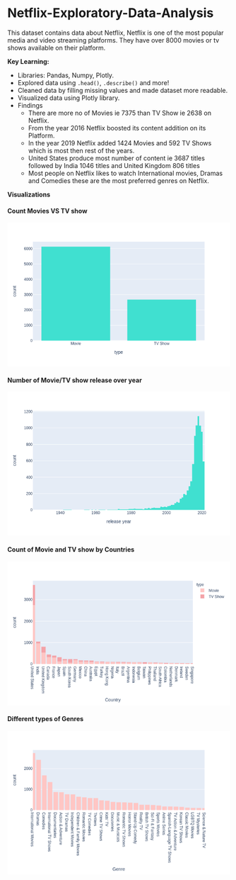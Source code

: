 # Netflix-Exploratory-Data-Analysis

 This dataset contains data about Netflix, Netflix is one of the most popular media and video streaming platforms. They have over 8000 movies or tv shows available on their platform.
 
 **Key Learning:**
- Libraries: Pandas, Numpy, Plotly.
- Explored data using `.head()`, `.describe()` and more!
- Cleaned data by filling missing values and made dataset more readable.
- Visualized data using Plotly library.
- Findings
  - There are more no of Movies ie 7375 than TV Show ie 2638 on Netflix.
  - From the year 2016 Netflix boosted its content addition on its Platform.
  - In the year 2019 Netflix added 1424 Movies and 592 TV Shows which is most then rest of the years.
  - United States produce most number of content ie 3687 titles followed by India 1046 titles and United Kingdom 806 titles
  - Most people on Netflix likes to watch International movies, Dramas and Comedies these are the most preferred genres on Netflix.

 **Visualizations**
 
 #### Count Movies VS TV show
![alt text](https://github.com/payush624/Netflix-Exploratory-Data-Analysis/blob/main/Count_Movie_VS_TvShows.png)

 #### Number of Movie/TV show release over year
![alt text](https://github.com/payush624/Netflix-Exploratory-Data-Analysis/blob/main/Movie_VS_TV_show_Over_Year.png)

 #### Count of Movie and TV show by Countries
![alt text](https://github.com/payush624/Netflix-Exploratory-Data-Analysis/blob/main/Movies_TV_show_By_Country.png)

 #### Different types of Genres
![alt text](https://github.com/payush624/Netflix-Exploratory-Data-Analysis/blob/main/Genres.png)


